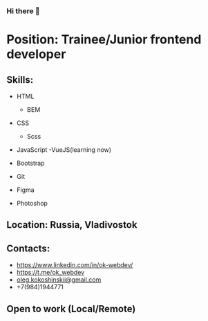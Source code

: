 ### Hi there 👋

# Position: Trainee/Junior frontend developer

## Skills:
- HTML
  - BEM 
- CSS
  - Scss  
- JavaScript
  -VueJS(learning now) 

- Bootstrap

- Git

- Figma
- Photoshop

## Location: Russia, Vladivostok
## Contacts:
- https://www.linkedin.com/in/ok-webdev/
- https://t.me/ok_webdev
- oleg.kokoshinskii@gmail.com
- +7(984)1944771



## Open to work (Local/Remote)

<!--
**ok-webdev/ok-webdev** is a ✨ _special_ ✨ repository because its `README.md` (this file) appears on your GitHub profile.

Here are some ideas to get you started:

- 🔭 I’m currently working on ...
- 🌱 I’m currently learning ...
- 👯 I’m looking to collaborate on ...
- 🤔 I’m looking for help with ...
- 💬 Ask me about ...
- 📫 How to reach me: ...
- 😄 Pronouns: ...
- ⚡ Fun fact: ...
-->
